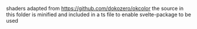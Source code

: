 shaders adapted from https://github.com/dokozero/okcolor
the source in this folder is minified and included in a ts file to enable svelte-package to be used
